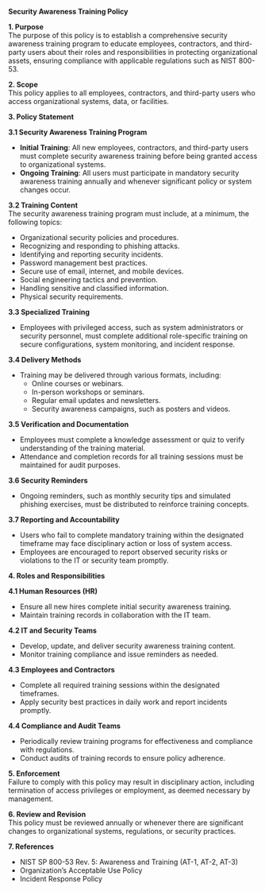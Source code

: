 **Security Awareness Training Policy**

**1\. Purpose**  
The purpose of this policy is to establish a comprehensive security awareness training program to educate employees, contractors, and third-party users about their roles and responsibilities in protecting organizational assets, ensuring compliance with applicable regulations such as NIST 800-53.

**2\. Scope**  
This policy applies to all employees, contractors, and third-party users who access organizational systems, data, or facilities.

**3\. Policy Statement**

**3.1 Security Awareness Training Program**

- **Initial Training**: All new employees, contractors, and third-party users must complete security awareness training before being granted access to organizational systems.
- **Ongoing Training**: All users must participate in mandatory security awareness training annually and whenever significant policy or system changes occur.

**3.2 Training Content**  
The security awareness training program must include, at a minimum, the following topics:

- Organizational security policies and procedures.
- Recognizing and responding to phishing attacks.
- Identifying and reporting security incidents.
- Password management best practices.
- Secure use of email, internet, and mobile devices.
- Social engineering tactics and prevention.
- Handling sensitive and classified information.
- Physical security requirements.

**3.3 Specialized Training**

- Employees with privileged access, such as system administrators or security personnel, must complete additional role-specific training on secure configurations, system monitoring, and incident response.

**3.4 Delivery Methods**

- Training may be delivered through various formats, including:
  - Online courses or webinars.
  - In-person workshops or seminars.
  - Regular email updates and newsletters.
  - Security awareness campaigns, such as posters and videos.

**3.5 Verification and Documentation**

- Employees must complete a knowledge assessment or quiz to verify understanding of the training material.
- Attendance and completion records for all training sessions must be maintained for audit purposes.

**3.6 Security Reminders**

- Ongoing reminders, such as monthly security tips and simulated phishing exercises, must be distributed to reinforce training concepts.

**3.7 Reporting and Accountability**

- Users who fail to complete mandatory training within the designated timeframe may face disciplinary action or loss of system access.
- Employees are encouraged to report observed security risks or violations to the IT or security team promptly.

**4\. Roles and Responsibilities**

**4.1 Human Resources (HR)**

- Ensure all new hires complete initial security awareness training.
- Maintain training records in collaboration with the IT team.

**4.2 IT and Security Teams**

- Develop, update, and deliver security awareness training content.
- Monitor training compliance and issue reminders as needed.

**4.3 Employees and Contractors**

- Complete all required training sessions within the designated timeframes.
- Apply security best practices in daily work and report incidents promptly.

**4.4 Compliance and Audit Teams**

- Periodically review training programs for effectiveness and compliance with regulations.
- Conduct audits of training records to ensure policy adherence.

**5\. Enforcement**  
Failure to comply with this policy may result in disciplinary action, including termination of access privileges or employment, as deemed necessary by management.

**6\. Review and Revision**  
This policy must be reviewed annually or whenever there are significant changes to organizational systems, regulations, or security practices.

**7\. References**

- NIST SP 800-53 Rev. 5: Awareness and Training (AT-1, AT-2, AT-3)
- Organization’s Acceptable Use Policy
- Incident Response Policy

